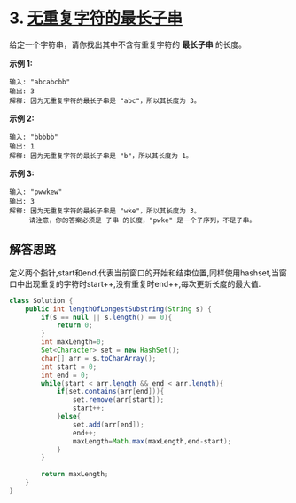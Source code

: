 # 3. [无重复字符的最长子串](https://leetcode-cn.com/problems/longest-substring-without-repeating-characters/description/)

给定一个字符串，请你找出其中不含有重复字符的 **最长子串** 的长度。

**示例 1:**

```
输入: "abcabcbb"
输出: 3 
解释: 因为无重复字符的最长子串是 "abc"，所以其长度为 3。
```

**示例 2:**

```
输入: "bbbbb"
输出: 1
解释: 因为无重复字符的最长子串是 "b"，所以其长度为 1。
```

**示例 3:**

```
输入: "pwwkew"
输出: 3
解释: 因为无重复字符的最长子串是 "wke"，所以其长度为 3。
     请注意，你的答案必须是 子串 的长度，"pwke" 是一个子序列，不是子串。
```

## 解答思路

 定义两个指针,start和end,代表当前窗口的开始和结束位置,同样使用hashset,当窗口中出现重复的字符时start++,没有重复时end++,每次更新长度的最大值.

```java
class Solution {
    public int lengthOfLongestSubstring(String s) {
        if(s == null || s.length() == 0){
            return 0;
        }
        int maxLength=0;
        Set<Character> set = new HashSet();
        char[] arr = s.toCharArray();
        int start = 0;
        int end = 0;
        while(start < arr.length && end < arr.length){
            if(set.contains(arr[end])){
                set.remove(arr[start]);
                start++;
            }else{
                set.add(arr[end]);
                end++;
                maxLength=Math.max(maxLength,end-start);
            }
        }
       
        return maxLength;
    }
}
```

